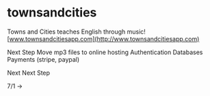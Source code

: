 # townsandcities

Towns and Cities teaches English through music! [www.townsandcitiesapp.com](http://www.townsandcitiesapp.com)

Next Step
Move mp3 files to online hosting
Authentication
Databases
Payments (stripe, paypal)

Next Next Step

7/1 -> 
